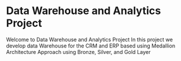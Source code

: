 # Data Warehouse and Analytics Project

Welcome to Data Warehouse and Analytics Project 
In this project we develop data Warehouse for the CRM and ERP based using Medallion Architecture Approach using Bronze, Silver, and Gold Layer
